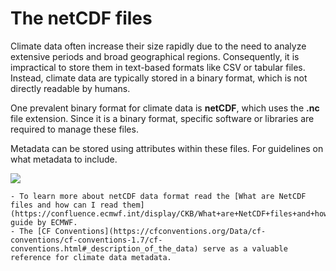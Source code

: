 # The netCDF files

Climate data often increase their size rapidly due to the need to analyze extensive periods and broad geographical regions. Consequently, it is impractical to store them in text-based formats like CSV or tabular files. Instead, climate data are typically stored in a binary format, which is not directly readable by humans.

One prevalent binary format for climate data is **netCDF**, which uses the **.nc** file extension. Since it is a binary format, specific software or libraries are required to manage these files.

Metadata can be stored using attributes within these files. For guidelines on what metadata to include.

![](../../images/placeholder.svg)

```{tip} 
- To learn more about netCDF data format read the [What are NetCDF files and how can I read them](https://confluence.ecmwf.int/display/CKB/What+are+NetCDF+files+and+how+can+I+read+them) guide by ECMWF.
- The [CF Conventions](https://cfconventions.org/Data/cf-conventions/cf-conventions-1.7/cf-conventions.html#_description_of_the_data) serve as a valuable reference for climate data metadata.
```